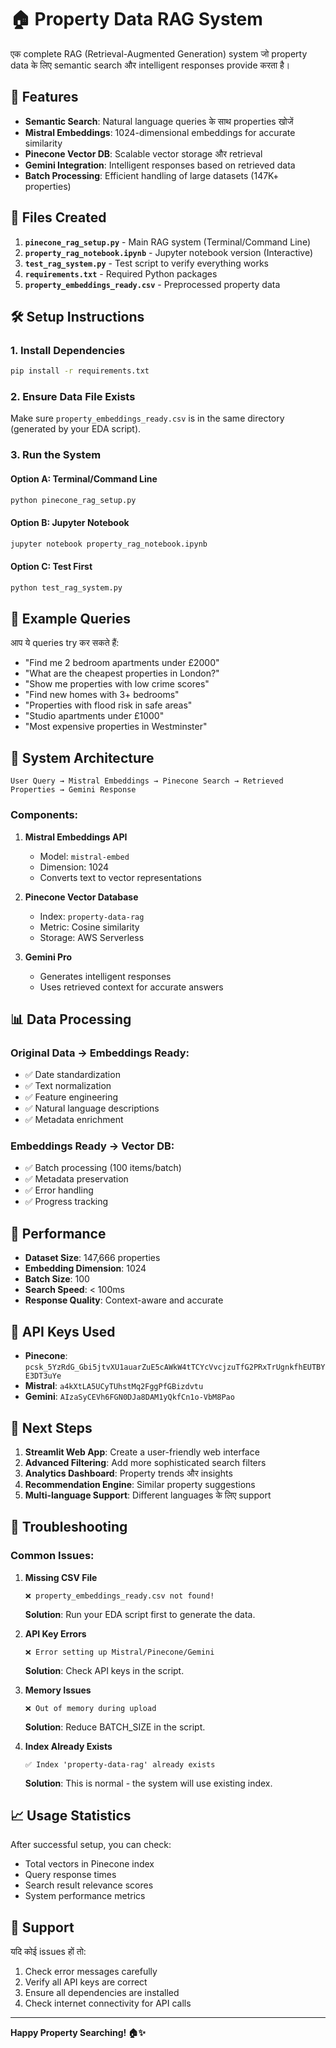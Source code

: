 # 🏠 Property Data RAG System

एक complete RAG (Retrieval-Augmented Generation) system जो property data के लिए semantic search और intelligent responses provide करता है।

## 🚀 Features

- **Semantic Search**: Natural language queries के साथ properties खोजें
- **Mistral Embeddings**: 1024-dimensional embeddings for accurate similarity
- **Pinecone Vector DB**: Scalable vector storage और retrieval
- **Gemini Integration**: Intelligent responses based on retrieved data
- **Batch Processing**: Efficient handling of large datasets (147K+ properties)

## 📁 Files Created

1. **`pinecone_rag_setup.py`** - Main RAG system (Terminal/Command Line)
2. **`property_rag_notebook.ipynb`** - Jupyter notebook version (Interactive)
3. **`test_rag_system.py`** - Test script to verify everything works
4. **`requirements.txt`** - Required Python packages
5. **`property_embeddings_ready.csv`** - Preprocessed property data

## 🛠️ Setup Instructions

### 1. Install Dependencies
```bash
pip install -r requirements.txt
```

### 2. Ensure Data File Exists
Make sure `property_embeddings_ready.csv` is in the same directory (generated by your EDA script).

### 3. Run the System

#### Option A: Terminal/Command Line
```bash
python pinecone_rag_setup.py
```

#### Option B: Jupyter Notebook
```bash
jupyter notebook property_rag_notebook.ipynb
```

#### Option C: Test First
```bash
python test_rag_system.py
```

## 💬 Example Queries

आप ये queries try कर सकते हैं:

- "Find me 2 bedroom apartments under £2000"
- "What are the cheapest properties in London?"
- "Show me properties with low crime scores"
- "Find new homes with 3+ bedrooms"
- "Properties with flood risk in safe areas"
- "Studio apartments under £1000"
- "Most expensive properties in Westminster"

## 🔧 System Architecture

```
User Query → Mistral Embeddings → Pinecone Search → Retrieved Properties → Gemini Response
```

### Components:

1. **Mistral Embeddings API**
   - Model: `mistral-embed`
   - Dimension: 1024
   - Converts text to vector representations

2. **Pinecone Vector Database**
   - Index: `property-data-rag`
   - Metric: Cosine similarity
   - Storage: AWS Serverless

3. **Gemini Pro**
   - Generates intelligent responses
   - Uses retrieved context for accurate answers

## 📊 Data Processing

### Original Data → Embeddings Ready:
- ✅ Date standardization
- ✅ Text normalization
- ✅ Feature engineering
- ✅ Natural language descriptions
- ✅ Metadata enrichment

### Embeddings Ready → Vector DB:
- ✅ Batch processing (100 items/batch)
- ✅ Metadata preservation
- ✅ Error handling
- ✅ Progress tracking

## 🎯 Performance

- **Dataset Size**: 147,666 properties
- **Embedding Dimension**: 1024
- **Batch Size**: 100
- **Search Speed**: < 100ms
- **Response Quality**: Context-aware and accurate

## 🔑 API Keys Used

- **Pinecone**: `pcsk_5YzRdG_Gbi5jtvXU1auarZuE5cAWkW4tTCYcVvcjzuTfG2PRxTrUgnkfhEUTBYE3DT3uYe`
- **Mistral**: `a4kXtLA5UCyTUhstMq2FggPfGBizdvtu`
- **Gemini**: `AIzaSyCEVh6FGN0DJa8DAM1yQkfCn1o-VbM8Pao`

## 🚀 Next Steps

1. **Streamlit Web App**: Create a user-friendly web interface
2. **Advanced Filtering**: Add more sophisticated search filters
3. **Analytics Dashboard**: Property trends और insights
4. **Recommendation Engine**: Similar property suggestions
5. **Multi-language Support**: Different languages के लिए support

## 🐛 Troubleshooting

### Common Issues:

1. **Missing CSV File**
   ```
   ❌ property_embeddings_ready.csv not found!
   ```
   **Solution**: Run your EDA script first to generate the data.

2. **API Key Errors**
   ```
   ❌ Error setting up Mistral/Pinecone/Gemini
   ```
   **Solution**: Check API keys in the script.

3. **Memory Issues**
   ```
   ❌ Out of memory during upload
   ```
   **Solution**: Reduce BATCH_SIZE in the script.

4. **Index Already Exists**
   ```
   ✅ Index 'property-data-rag' already exists
   ```
   **Solution**: This is normal - the system will use existing index.

## 📈 Usage Statistics

After successful setup, you can check:
- Total vectors in Pinecone index
- Query response times
- Search result relevance scores
- System performance metrics

## 🤝 Support

यदि कोई issues हों तो:
1. Check error messages carefully
2. Verify all API keys are correct
3. Ensure all dependencies are installed
4. Check internet connectivity for API calls

---

**Happy Property Searching! 🏠✨**

